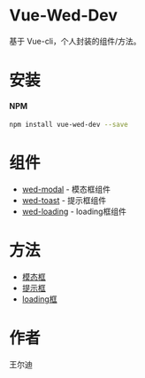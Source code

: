 
# Vue-Wed-Dev

基于 Vue-cli，个人封装的组件/方法。

# 安装

#### NPM

``` bash
npm install vue-wed-dev --save
```

# 组件

- [wed-modal](/docs/components/wed-modal.md) - 模态框组件
- [wed-toast](/docs/components/wed-toast.md) - 提示框组件
- [wed-loading](/docs/components/wed-loading.md) - loading框组件

# 方法

- [模态框](/docs/methods/modal.md)
- [提示框](/docs/methods/toast.md)
- [loading框](/docs/methods/loading.md)

# 作者
王尔迪
